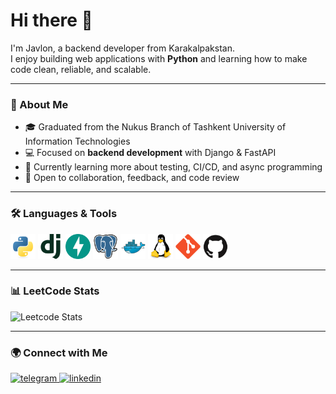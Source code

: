 # Hi there 👋

I'm Javlon, a backend developer from Karakalpakstan.  
I enjoy building web applications with **Python** and learning how to make code clean, reliable, and scalable.

---

### 🔎 About Me
- 🎓 Graduated from the Nukus Branch of Tashkent University of Information Technologies  
- 💻 Focused on **backend development** with Django & FastAPI  
- 🚀 Currently learning more about testing, CI/CD, and async programming  
- 🤝 Open to collaboration, feedback, and code review  

---

### 🛠️ Languages & Tools
<p align="left">
  <img src="https://raw.githubusercontent.com/devicons/devicon/master/icons/python/python-original.svg" alt="python" width="40" height="40"/>
  <img src="https://raw.githubusercontent.com/devicons/devicon/master/icons/django/django-plain.svg" alt="django" width="40" height="40"/>
  <img src="https://raw.githubusercontent.com/devicons/devicon/master/icons/fastapi/fastapi-original.svg" alt="fastapi" width="40" height="40"/>
  <img src="https://raw.githubusercontent.com/devicons/devicon/master/icons/postgresql/postgresql-original.svg" alt="postgresql" width="40" height="40"/>
  <img src="https://raw.githubusercontent.com/devicons/devicon/master/icons/docker/docker-original.svg" alt="docker" width="40" height="40"/>
  <img src="https://raw.githubusercontent.com/devicons/devicon/master/icons/linux/linux-original.svg" alt="linux" width="40" height="40"/>
  <img src="https://raw.githubusercontent.com/devicons/devicon/master/icons/git/git-original.svg" alt="git" width="40" height="40"/>
  <img src="https://raw.githubusercontent.com/devicons/devicon/master/icons/github/github-original.svg" alt="github" width="40" height="40"/>
</p>

---

### 📊 LeetCode Stats
![Leetcode Stats](https://leetcard.jacoblin.cool/artjavlon?ext=heatmap)

---

### 🌍 Connect with Me
<p align="left">
  <a href="https://t.me/artjavlon">
    <img src="https://img.shields.io/badge/Telegram-2CA5E0?style=for-the-badge&logo=telegram&logoColor=white" alt="telegram"/>
  </a>
  <a href="https://www.linkedin.com/in/javlon-artikbaev-77547b294/">
    <img src="https://img.shields.io/badge/LinkedIn-0077B5?style=for-the-badge&logo=linkedin&logoColor=white" alt="linkedin"/>
  </a>
</p>
